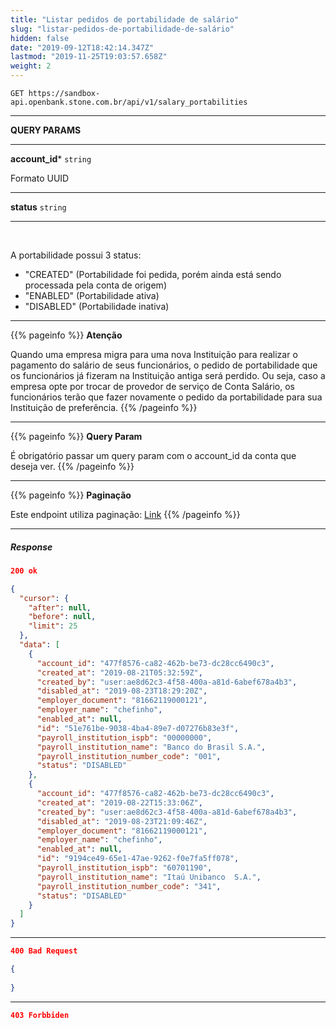 ```yaml
---
title: "Listar pedidos de portabilidade de salário"
slug: "listar-pedidos-de-portabilidade-de-salário"
hidden: false
date: "2019-09-12T18:42:14.347Z"
lastmod: "2019-11-25T19:03:57.658Z"
weight: 2
---
```



```http 
GET https://sandbox-api.openbank.stone.com.br/api/v1/salary_portabilities
```
---

**QUERY PARAMS**

---

**account_id***  `string` 

Formato UUID


---

**status**  `string` 


---

<br>

A portabilidade possui 3 status:
- "CREATED" (Portabilidade foi pedida, porém ainda está sendo processada pela conta de origem)
- "ENABLED" (Portabilidade ativa)
- "DISABLED" (Portabilidade inativa)


---

{{% pageinfo %}}
**Atenção**

Quando uma empresa migra para uma nova Instituição para realizar o pagamento do salário de seus funcionários, o pedido de portabilidade que os funcionários já fizeram na Instituição antiga será perdido. 
Ou seja, caso a empresa opte por trocar de provedor de serviço de Conta Salário, os funcionários terão que fazer novamente o pedido da portabilidade para sua Instituição de preferência.
{{% /pageinfo %}}

---


{{% pageinfo %}}
**Query Param**

É obrigatório passar um query param com o account_id da conta que deseja ver.
{{% /pageinfo %}}

---

{{% pageinfo %}}
**Paginação**

Este endpoint utiliza paginação: [Link](https://docs.openbank.stone.com.br/reference#paginação)
{{% /pageinfo %}}

---


##### **Response**

```JSON
200 ok 
```

```JSON
{
  "cursor": {
    "after": null,
    "before": null,
    "limit": 25
  },
  "data": [
    {
      "account_id": "477f8576-ca82-462b-be73-dc28cc6490c3",
      "created_at": "2019-08-21T05:32:59Z",
      "created_by": "user:ae8d62c3-4f58-400a-a81d-6abef678a4b3",
      "disabled_at": "2019-08-23T18:29:20Z",
      "employer_document": "81662119000121",
      "employer_name": "chefinho",
      "enabled_at": null,
      "id": "51e761be-9038-4ba4-89e7-d07276b83e3f",
      "payroll_institution_ispb": "00000000",
      "payroll_institution_name": "Banco do Brasil S.A.",
      "payroll_institution_number_code": "001",
      "status": "DISABLED"
    },
    {
      "account_id": "477f8576-ca82-462b-be73-dc28cc6490c3",
      "created_at": "2019-08-22T15:33:06Z",
      "created_by": "user:ae8d62c3-4f58-400a-a81d-6abef678a4b3",
      "disabled_at": "2019-08-23T21:09:46Z",
      "employer_document": "81662119000121",
      "employer_name": "chefinho",
      "enabled_at": null,
      "id": "9194ce49-65e1-47ae-9262-f0e7fa5ff078",
      "payroll_institution_ispb": "60701190",
      "payroll_institution_name": "Itaú Unibanco  S.A.",
      "payroll_institution_number_code": "341",
      "status": "DISABLED"
    }
  ]
}
```

---

```JSON
400 Bad Request 
```

```JSON
{
  
}
```

---

```JSON
403 Forbbiden 
```

```
